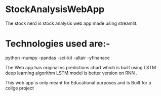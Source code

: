 # StockAnalysisWebApp
The stock nerd is stock analysis web app made using streamlit.
# Technologies used are:-
 python
  -numpy
  -pandas
  -sci-kit
  -altair
  -yfinanace
  
 The Web app has original vs predictions chart which is built using LSTM deep learning algorithm
 LSTM model is better version on RNN .
 
This web app is only meant for Educational purposes and is Built for a collge project

